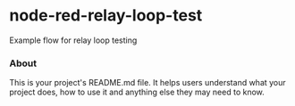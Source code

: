 node-red-relay-loop-test
========================

Example flow for relay loop testing

### About

This is your project's README.md file. It helps users understand what your
project does, how to use it and anything else they may need to know.